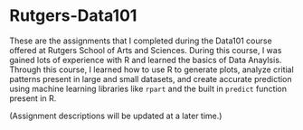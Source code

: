 # Rutgers-Data101
These are the assignments that I completed during the Data101 course offered at Rutgers School of Arts and Sciences. During this course, I was gained lots of experience with R and learned the basics of Data Anaylsis. Through this course, I learned how to use R to generate plots, analyze critial patterns present in large and small datasets, and create accurate prediction using machine learning libraries like `rpart` and the built in `predict` function present in R.

(Assignment descriptions will be updated at a later time.)
